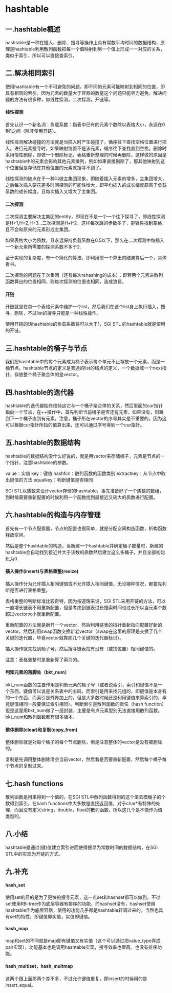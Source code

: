 # hashtable

## 一.hashtable概述

hashtable是一种在插入、删除、搜寻等操作上具有常数平均时间的数据结构，原理是hashtable利用散列函数把每一个值映射到另一个值上形成一一对应的关系，类似于索引，所以可以直接查索引。

## 二.解决相同索引

使用hashtable有一个不可避免的问题，即不同的元素可能映射到相同的位置，即具有相同的索引。因为元素的数量大于容器的数量这个问题只能尽力避免。解决问题的方法有很多种，如线性探测，二次探测，开链等。

#### 线性探测

首先认识一个新名词：负载系数：指表中已有的元素个数除以表格大小，永远在0到1之间（除非使用开链）。

线性探测解决碰撞的方法就是当插入时产生碰撞了，循序往下查找空格位置进行插入。进行元素搜寻时，如果映射位置不是该元素，循序往下查找直到空格。删除时采用惰性删除，即做一个删除标记，表格重新整理的时候再删除，这样做的原因是hashtable中的元素会影响其他元素排列，例如如果直接删除了，那其他映射到这个位置但是存储在其他位置的元素就搜寻不到了。

线性探测的缺点在于一种叫做主集团现象，即随着插入元素的增多，主集团增大，之后每次插入要花更多时间探测的可能性增大，即平均插入的成长幅度原高于负载系数的成长幅度，且每次插入又增大了主集团。

#### 二次探测

二次探测主要解决主集团的entity，即现在不是一个一个往下探寻了，即线性探测是H+1,H+2,H+3...二次探测是H+i^2，这样每次跳的步数多了，更容易找到空格，且不会和原来的元素形成主集团。

如果表格大小为质数，且永远保持负载系数在0.5以下，那么在二次探测中每插入一个新元素所需要的探测系数不多于2.

至于实现的复杂度，有一个简化的算法，即利用前一个算出的结果算后一个，具体看书。

二次探测的问题在于次集团（还有每次rehashing的成本）：即若两个元素进散列函数算出的位置相同，则每次探测的位置也相同，造成浪费。

#### 开链

开链就是在每一个表格元素中维护一个list，然后我们在这个list身上执行插入，搜寻，删除，不过list的搜寻只能是一种线性操作。

使用开链的话hashtable的负载系数将可以大于1，SGI STL 的hashtable就是使用的开链。

## 三.hashtable的桶子与节点

我们把hashtable中的每个元素成为桶子表示每个单元不止存放一个元素，而是一桶节点。hashtable节点的定义是普通的list的结点的定义，一个数据域一个next指针，存放整个桶子聚合体的是vector。

## 四.hashtable的迭代器

hashtable的迭代器始终维持这它与一个桶子聚合体的关系，然后里面的cur指针指向一个节点，在++操作中，首先判断当前桶子是否还有元素，如果没有，则跳到下一个桶子直到有元素，注意，桶子所在vector的序号其实是不重要的，因为这可以根据cur指针所指的值算出来，还可以通过序号得到一个cur指针。

## 五.hashtable的数据结构

hashtable的数据结构没什么好说的，就是用vector来存储桶子，元素是节点的一个指针，注意hashtable的参数。

value：实值   key：键值   hashfcn：散列函数的函数类别   extractkey：从节点中取出键值的方法 equalkey：判断键值是否相同 

SGI STL以质数来设计vector存储的hashtable，事先准备好了一个质数的数组，到时候需要重新配置的时候利用一个函数找到最接近又较大的质数进行配置。

## 六.hashtable的构造与内存管理

首先有一个节点配置器，节点的配置也很简单，就是分配空间构造函数，析构函数释放空间。

然后是整个hashtable的构造，当新建一个hashtable并确定桶子数量时，新建的hashtable会自动找到接近并大于该数的质数然后建立这么多桶子，并且全部初始化为0.

#### 插入操作(insert)与表格重整(resize)

插入操作分为允许插入相同键值或不允许插入相同键值，无论哪种情况，都要先判断是否进行表格重整。

表格重整的判断标准比较奇特，因为按道理来说，SGI STL采用开链的方法，可以一直增长链表不用重新配置，但是考虑到链表过长搜索时间也过长所以当元素个数超过vector大小就重新配置。

重新配置的方法就是新开一个vector，然后利用链表的指针重新指向配置好新的vector，然后利用swap函数交换新老vector（swap在这里的原理是交换了几个关键的迭代器，毕竟vector就靠那几个关键的迭代器标识）。

插入操作就先找到桶子号，然后搜寻链表找有没有（或找位置）相同键值的。

注意：表格重整时是重新算了索引的。

#### 判知元素的落脚处（bkt_num）

bkt_num函数的主要作用是判断元素的桶子号（或者说索引，索引和键值不是一个东西，键值可以说是关系表中的主码，而索引是用来找元组的，即键值是本身有的一个东西，而索引是外界加上的，但是大多数时候还是利用键值来算索引的，毕竟键值相同一般要保证索引相同）。判断索引是散列函数的责任（hash function）但是这里用bkt_num做了一层封装，主要是有点元素型别无法直接用散列函数。bkt_num和散列函数都有很多版本。

#### 整体删除(clear)和复制(copy_from)

整体删除就是对每个桶子的每个节点删除，但是注意整体的vector是没有被删除的。

复制是先调用整体删除清空当前vector，然后看是否要重新配置，然后每个桶子每个节点的复制过来。

## 七.hash functions

散列函数是用来得到一个值的，在SGI STL中散列函数得到的这个值去模桶子的个数得到索引，在hash functions中大多数是直接返回值，对于char*有特殊的处理，而且没有定义string，double，float的散列函数，所以这几个是不能作为值类型的。

## 八.小结

hashtable是通过(键)值建立索引进而使得搜寻为常数时间的数据结构，在SGI STL中的实现为开链的方式。

## 九.补充

#### hash_set

使用set的目的是为了更快的搜寻元素，这一点set和hashset都可以做到，不过set使用RB-tree作为底层容器有排序的功能，而hashset没有，hashset使用hashtable作为底层容器，使用的功能几乎都是hashtable转调过来的。当然也具有set的特性，即键值即实值，实值即键值。

#### hash_map

map和set的不同就是map即有键值又有实值（这个可以通过把value_type弄成pair实现），功能基本也是调用hashtable实现，搜寻效率也很高。也没有排序功能。

#### hash_multiset，hash_multmap

这两个跟上面那两个差不多，不过允许键值重复，即insert的时候用的是insert_equal。

